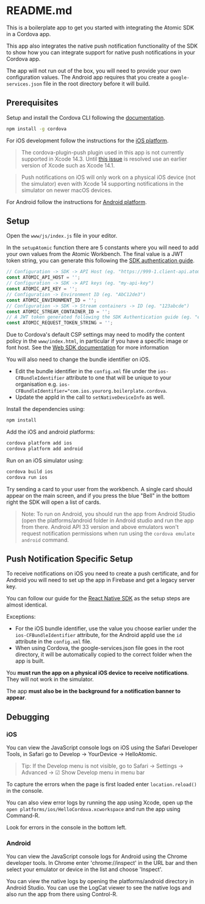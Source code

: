 # README.md

This is a boilerplate app to get you started with integrating the Atomic SDK in a Cordova app.

This app also integrates the native push notification functionality of the SDK to show how you can integrate support for native push notifications in your Cordova app.

The app will not run out of the box, you will need to provide your own configuration values. The Android app requires that you create a `google-services.json` file in the root directory before it will build.

## Prerequisites

Setup and install the Cordova CLI following the [documentation](https://cordova.apache.org/docs/en/11.x/guide/cli/index.html). 

```bash
npm install -g cordova
```

For iOS development follow the instructions for the [iOS platform](https://cordova.apache.org/docs/en/11.x/guide/platforms/ios/index.html). 

> The cordova-plugin-push plugin used in this app is not currently supported in Xcode 14.3. Until [this issue](https://github.com/havesource/cordova-plugin-push/issues/228) is resolved use an earlier version of Xcode such as Xcode 14.1. 

> Push notifications on iOS will only work on a physical iOS device (not the simulator) even with Xcode 14 supporting notifications in the simulator on newer macOS devices. 

For Android follow the instructions for [Android platform](https://cordova.apache.org/docs/en/11.x/guide/platforms/android/index.html). 


## Setup

Open the `www/js/index.js` file in your editor.

In the `setupAtomic` function there are 5 constants where you will need to add your own values from the Atomic Workbench. The final value is a JWT token string, you can generate this following the [SDK authentication guide](https://documentation.atomic.io/sdks/auth-SDK). 

```javascript
// Configuration -> SDK -> API Host (eg. "https://999-1.client-api.atomic.io")
const ATOMIC_API_HOST = '';
// Configuration -> SDK -> API keys (eg. "my-api-key")
const ATOMIC_API_KEY = '';
// Configuration -> Environment ID (eg. "AbC12de3")
const ATOMIC_ENVIRONMENT_ID = '';
// Configuration -> SDK -> Stream containers -> ID (eg. "123abcde")
const ATOMIC_STREAM_CONTAINER_ID = '';
// A JWT token generated following the SDK Authentication guide (eg. "ey2askjhfakshjfakjhasjj...ashgfjahgjhagsjfhga")
const ATOMIC_REQUEST_TOKEN_STRING = '';
```

Due to Cordova's default CSP settings may need to modify the content policy in the `www/index.html`, in particular if you have a specific image or font host. See the [Web SDK documentation](https://documentation.atomic.io/sdks/web#content-security-policy) for more information

You will also need to change the bundle identifier on iOS.

- Edit the bundle identifier in the `config.xml` file under the `ios-CFBundleIdentifier` attribute to one that will be unique to your organisation e.g. `ios-CFBundleIdentifier="com.ios.yourorg.boilerplate.cordova`. 
- Update the appId in the call to `setNativeDeviceInfo` as well.

Install the dependencies using:

```bash
npm install
```

Add the iOS and android platforms:

```bash
cordova platform add ios
cordova platform add android
```

Run on an iOS simulator using:

```bash
cordova build ios
cordova run ios
```

Try sending a card to your user from the workbench. A single card should appear on the main screen, and if you press the blue "Bell" in the bottom right the SDK will open a list of cards. 

> Note: To run on Android, you should run the app from Android Studio (open the platforms/android folder in Android studio and run the app from there. Android API 33 version and above emulators won't request notification permissions when run using the `cordova emulate android` command. 

## Push Notification Specific Setup

To receive notifications on iOS you need to create a push certificate, and for Android you will need to set up the app in Firebase and get a legacy server key. 

You can follow our guide for the [React Native SDK](https://documentation.atomic.io/advanced/configure-push-notification-support-for-react-native) as the setup steps are almost identical.

Exceptions:
- For the iOS bundle identifier, use the value you choose earlier under the `ios-CFBundleIdentifier` attribute, for the Android appId use the `id` attribute in the `config.xml` file. 
- When using Cordova, the google-services.json file goes in the root directory, it will be automatically copied to the correct folder when the app is built.

You **must run the app on a physical iOS device to receive notifications**. They will not work in the simulator. 

The app **must also be in the background for a notification banner to appear**. 

## Debugging

### iOS

You can view the JavaScript console logs on iOS using the Safari Developer Tools, in Safari go to Develop -> YourDevice -> HelloAtomic.

> Tip: If the Develop menu is not visible, go to Safari -> Settings -> Advanced -> ☑ Show Develop menu in menu bar

To capture the errors when the page is first loaded enter `location.reload()` in the console.

You can also view error logs by running the app using Xcode, open up the `open platforms/ios/HelloCordova.xcworkspace` and run the app using Command-R. 

Look for errors in the console in the bottom left. 

### Android

You can view the JavaScript console logs for Android using the Chrome developer tools. In Chrome enter 'chrome://inspect' in the URL bar and then select your emulator or device in the list and choose 'Inspect'. 

You can view the native logs by opening the platforms/android directory in Android Studio. You can use the LogCat viewer to see the native logs and also run the app from there using Control-R. 




